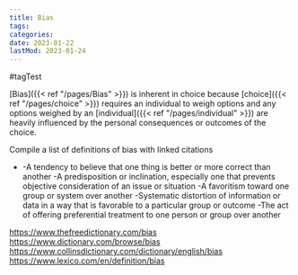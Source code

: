 ```yaml
---
title: Bias
tags:
categories:
date: 2023-01-22
lastMod: 2023-01-24
---
```



#tagTest

[Bias]({{< ref "/pages/Bias" >}}) is inherent in choice because [choice]({{< ref "/pages/choice" >}}) requires an individual to weigh options and any options weighed by an [individual]({{< ref "/pages/individual" >}}) are heavily influenced by the personal consequences or outcomes of the choice.


Compile a list of definitions of bias with linked citations

  + -A tendency to believe that one thing is better or more correct than another
-A predisposition or inclination, especially one that prevents objective consideration of an issue or situation
-A favoritism toward one group or system over another
-Systematic distortion of information or data in a way that is favorable to a particular group or outcome
-The act of offering preferential treatment to one person or group over another

https://www.thefreedictionary.com/bias
https://www.dictionary.com/browse/bias
https://www.collinsdictionary.com/dictionary/english/bias
https://www.lexico.com/en/definition/bias
